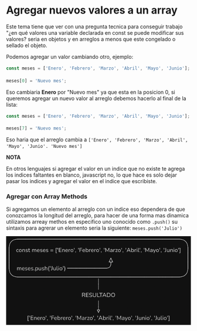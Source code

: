 # Agregar nuevos valores a un array

Este tema tiene que ver con una pregunta tecnica para conseguir trabajo "¿en qué valores una variable declarada en const se puede modificar sus valores? seria en objetos y en arreglos a menos que este congelado o sellado el objeto.

Podemos agregar un valor cambiando otro, ejemplo:

``` javascript
const meses = ['Enero', 'Febrero', 'Marzo', 'Abril', 'Mayo', 'Junio'];

meses[0] = 'Nuevo mes';
```

Eso cambiaria **Enero** por "Nuevo mes" ya que esta en la posicion 0, si queremos agregar un nuevo valor al arreglo debemos hacerlo al final de la lista:

``` javascript
const meses = ['Enero', 'Febrero', 'Marzo', 'Abril', 'Mayo', 'Junio'];

meses[7] = 'Nuevo mes';
```

Eso haria que el arreglo cambia a `['Enero', 'Febrero', 'Marzo', 'Abril', 'Mayo', 'Junio'. 'Nuevo mes']`

**NOTA**

En otros lenguajes si agregar el valor en un indice que no existe te agrega los indices faltantes en blanco, javascript no, lo que hace es solo dejar pasar los indices y agregar el valor en el indice que escribiste.

### Agregar con Array Methods

Si agregamos un elemento al arreglo con un indice eso dependera de que conozcamos la longitud del arreglo, para hacer de una forma mas dinamica utilizamos arreay methos en especifico uno conocido como `.push()` su sintaxis para agrerar un elemento seria la siguiente: `meses.push('Julio')`

![arreglos](../../img/arreglos(11).png)
